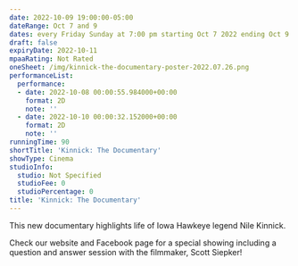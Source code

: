 ```yaml
---
date: 2022-10-09 19:00:00-05:00
dateRange: Oct 7 and 9
dates: every Friday Sunday at 7:00 pm starting Oct 7 2022 ending Oct 9 2022
draft: false
expiryDate: 2022-10-11
mpaaRating: Not Rated
oneSheet: /img/kinnick-the-documentary-poster-2022.07.26.png
performanceList:
  performance:
  - date: 2022-10-08 00:00:55.984000+00:00
    format: 2D
    note: ''
  - date: 2022-10-10 00:00:32.152000+00:00
    format: 2D
    note: ''
runningTime: 90
shortTitle: 'Kinnick: The Documentary'
showType: Cinema
studioInfo:
  studio: Not Specified
  studioFee: 0
  studioPercentage: 0
title: 'Kinnick: The Documentary'
---
```


This new documentary highlights life of Iowa Hawkeye legend Nile Kinnick.

Check our website and Facebook page for a special showing including a question and answer session with the filmmaker, Scott Siepker!